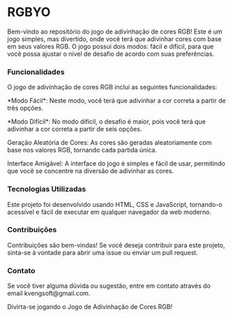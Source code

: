 # RGBYO
Bem-vindo ao repositório do jogo de adivinhação de cores RGB! Este é um jogo simples, mas divertido, onde você terá que adivinhar cores com base em seus valores RGB. O jogo possui dois modos: fácil e difícil, para que você possa ajustar o nível de desafio de acordo com suas preferências.

<h3>Funcionalidades</h3>
O jogo de adivinhação de cores RGB inclui as seguintes funcionalidades:

<P>*Modo Fácil*: Neste modo, você terá que adivinhar a cor correta a partir de três opções.</P>
<P>*Modo Difícil*: No modo difícil, o desafio é maior, pois você terá que adivinhar a cor correta a partir de seis opções.</P>
<P>Geração Aleatória de Cores: As cores são geradas aleatoriamente com base nos valores RGB, tornando cada partida única.</P>
<P>Interface Amigável: A interface do jogo é simples e fácil de usar, permitindo que você se concentre na diversão de adivinhar as cores.</P>


<h3>Tecnologias Utilizadas</h3>
Este projeto foi desenvolvido usando HTML, CSS e JavaScript, tornando-o acessível e fácil de executar em qualquer navegador da web moderno.

<h3>Contribuições</h3>
Contribuições são bem-vindas! Se você deseja contribuir para este projeto, sinta-se à vontade para abrir uma issue ou enviar um pull request.

<h3>Contato</h3>
Se você tiver alguma dúvida ou sugestão, entre em contato através do email kvengsoft@gmail.com.

Divirta-se jogando o Jogo de Adivinhação de Cores RGB!
